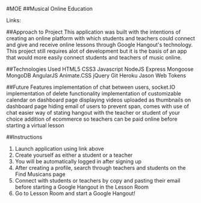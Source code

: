 #MOE
##Musical Online Education

Links: 

##Approach to Project
    This application was built with the intentions of creating an online platform 
    with which students and teachers could connect and give and receive online lessons
    through Google Hangout's technology. This project still requires alot of development
    but it is the basis of an app that would more easily connect students and teachers of music
    online.

##Technologies Used
    HTML5
    CSS3
    Javascript
    NodeJS
    Express
    Mongoose
    MongoDB
    AngularJS
    Animate.CSS
    jQuery
    Git
    Heroku
    Jason Web Tokens

##Future Features
    implementation of chat between users, socket.IO
    implementation of delete functionality
    implementation of customizable calendar on dashboard page
    displaying videos uploaded as thumbnails on dashboard page
    hiding email of users to prevent span, comes with use of chat
    easier way of stating hangout with the teacher or student of your choice
    addition of ecommerce so teachers can be paid online before starting a virtual lesson

##Instructions
1. Launch application using link above
2. Create yourself as either a student or a teacher
3. You will be automatically logged in after signing up
4. After creating a profile, search through teachers and students on the Find Musicans page
5. Connect with students or teachers by copy and pasting their email before starting
    a Google Hangout in the Lesson Room
6. Go to Lesson Room and start a Google Hangout!

